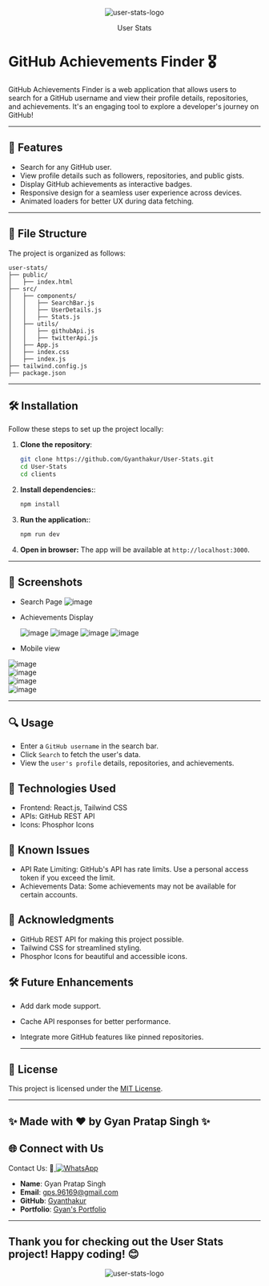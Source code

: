 <div align="center">
  
![user-stats-logo](https://github.com/user-attachments/assets/e5109934-8061-4609-95fe-71713a4bf10c)

</div>

<div align="center">
  User Stats
</div>


# GitHub Achievements Finder 🎖️

GitHub Achievements Finder is a web application that allows users to search for a GitHub username and view their profile details, repositories, and achievements. It's an engaging tool to explore a developer's journey on GitHub!

---

## 🚀 Features

- Search for any GitHub user.
- View profile details such as followers, repositories, and public gists.
- Display GitHub achievements as interactive badges.
- Responsive design for a seamless user experience across devices.
- Animated loaders for better UX during data fetching.

---

## 📂 File Structure

The project is organized as follows:

```
user-stats/
├── public/
│   ├── index.html
├── src/
│   ├── components/
│   │   ├── SearchBar.js
│   │   ├── UserDetails.js
│   │   ├── Stats.js
│   ├── utils/
│   │   ├── githubApi.js
│   │   ├── twitterApi.js
│   ├── App.js
│   ├── index.css
│   ├── index.js
├── tailwind.config.js
├── package.json

```


---

## 🛠️ Installation

Follow these steps to set up the project locally:

1. **Clone the repository**:
   ```bash
   git clone https://github.com/Gyanthakur/User-Stats.git
   cd User-Stats
   cd clients
   ```

2. **Install dependencies:**:
   ```bash
   npm install
   ```

3. **Run the application:**:
   ```bash
   npm run dev
   ```

4. **Open in browser:** The app will be available at ```http://localhost:3000```.


---

## 📸 Screenshots
- Search Page
![image](https://github.com/user-attachments/assets/2572fbb3-b82c-480f-9713-6ce6f7f30aeb)


- Achievements Display

  ![image](https://github.com/user-attachments/assets/fb31b1a4-04a1-4600-bd2e-06d1b71e0636)
  ![image](https://github.com/user-attachments/assets/8f3411f4-da08-4b14-9433-574aa7eb605c)
  ![image](https://github.com/user-attachments/assets/aa8ab677-c08d-4793-b4d5-259be462363a)
  ![image](https://github.com/user-attachments/assets/13af7773-b9f1-4499-bca9-82d88227283c)



- Mobile view

![image](https://github.com/user-attachments/assets/79734226-31fa-4730-bbd9-f2f83a73dcd0)
<br/>
![image](https://github.com/user-attachments/assets/efd53823-d205-4d04-b950-555691aa8604)
<br/>
![image](https://github.com/user-attachments/assets/91183111-d296-446e-833b-a339d664e411)
<br/>
![image](https://github.com/user-attachments/assets/b67eef7c-4ed5-4996-a676-f33a72959263)



---

## 🔍 Usage
- Enter a ```GitHub username``` in the search bar.
- Click ```Search``` to fetch the user's data.
- View the ```user's profile``` details, repositories, and achievements.



## 🧩 Technologies Used
- Frontend: React.js, Tailwind CSS
- APIs: GitHub REST API
- Icons: Phosphor Icons



## 🐛 Known Issues
- API Rate Limiting: GitHub's API has rate limits. Use a personal access token if you exceed the limit.
- Achievements Data: Some achievements may not be available for certain accounts.


## 🌟 Acknowledgments
- GitHub REST API for making this project possible.
- Tailwind CSS for streamlined styling.
- Phosphor Icons for beautiful and accessible icons.


## 🛠️ Future Enhancements
- Add dark mode support.
- Cache API responses for better performance.
- Integrate more GitHub features like pinned repositories.




  ---




## 🔐 License
This project is licensed under the [MIT License](LICENSE).

---

## ✨ Made with ❤️ by Gyan Pratap Singh ✨

## 🌐 Connect with Us

Contact Us:  📲<a href="https://wa.me/918957818597?text=Hey%20%F0%9F%91%8B%2C%20how%20can%20I%20help%20you%3F">
    <img src="https://img.shields.io/badge/WhatsApp-Click%20Me-25D366?style=for-the-badge&logo=whatsapp" alt="WhatsApp" />
  </a>

- **Name**: Gyan Pratap Singh
- **Email**: [gps.96169@gmail.com](mailto:gps.96169@gmail.com)
- **GitHub**: [Gyanthakur](https://github.com/Gyanthakur)
- **Portfolio**: [Gyan's Portfolio](https://gyan-pratap-singh.vercel.app/)

---



## Thank you for checking out the User Stats project! Happy coding! 😊

<div align="center">
  
![user-stats-logo](https://github.com/user-attachments/assets/e5109934-8061-4609-95fe-71713a4bf10c)

</div>
